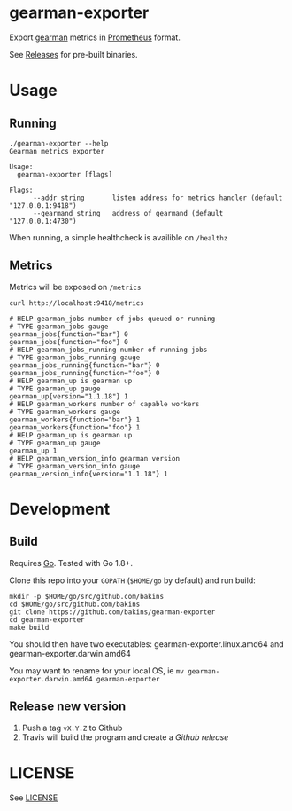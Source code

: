 gearman-exporter
================

Export [gearman](http://gearman.org/) metrics in [Prometheus](https://prometheus.io/) format.

See [Releases](https://github.com/bakins/gearman-exporter/releases) for pre-built binaries.


Usage
=====

Running
-------

```
./gearman-exporter --help
Gearman metrics exporter

Usage:
  gearman-exporter [flags]

Flags:
      --addr string       listen address for metrics handler (default "127.0.0.1:9418")
      --gearmand string   address of gearmand (default "127.0.0.1:4730")
```

When running, a simple healthcheck is availible on `/healthz`

Metrics
-------

Metrics will be exposed on `/metrics`

```
curl http://localhost:9418/metrics

# HELP gearman_jobs number of jobs queued or running
# TYPE gearman_jobs gauge
gearman_jobs{function="bar"} 0
gearman_jobs{function="foo"} 0
# HELP gearman_jobs_running number of running jobs
# TYPE gearman_jobs_running gauge
gearman_jobs_running{function="bar"} 0
gearman_jobs_running{function="foo"} 0
# HELP gearman_up is gearman up
# TYPE gearman_up gauge
gearman_up{version="1.1.18"} 1
# HELP gearman_workers number of capable workers
# TYPE gearman_workers gauge
gearman_workers{function="bar"} 1
gearman_workers{function="foo"} 1
# HELP gearman_up is gearman up
# TYPE gearman_up gauge
gearman_up 1
# HELP gearman_version_info gearman version
# TYPE gearman_version_info gauge
gearman_version_info{version="1.1.18"} 1
```


Development
===========

Build
-----

Requires [Go](https://golang.org/doc/install). Tested with Go 1.8+.

Clone this repo into your `GOPATH` (`$HOME/go` by default) and run build:

```
mkdir -p $HOME/go/src/github.com/bakins
cd $HOME/go/src/github.com/bakins
git clone https://github.com/bakins/gearman-exporter
cd gearman-exporter
make build
```

You should then have two executables: gearman-exporter.linux.amd64 and gearman-exporter.darwin.amd64

You may want to rename for your local OS, ie `mv gearman-exporter.darwin.amd64 gearman-exporter`

Release new version
-------------------
1. Push a tag `vX.Y.Z` to Github
2. Travis will build the program and create a *Github release*


LICENSE
========

See [LICENSE](./LICENSE)
